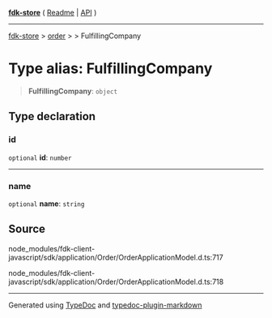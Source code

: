 [**fdk-store**](../../../README.md) ( [Readme](../../../README.md) \| [API](../../../API.md) )

---

[fdk-store](../../../API.md) > [order](../../README.md) > [<internal>](../README.md) > FulfillingCompany

# Type alias: FulfillingCompany

> **FulfillingCompany**: `object`

## Type declaration

### id

`optional` **id**: `number`

---

### name

`optional` **name**: `string`

## Source

node_modules/fdk-client-javascript/sdk/application/Order/OrderApplicationModel.d.ts:717

node_modules/fdk-client-javascript/sdk/application/Order/OrderApplicationModel.d.ts:718

---

Generated using [TypeDoc](https://typedoc.org/) and [typedoc-plugin-markdown](https://www.npmjs.com/package/typedoc-plugin-markdown)
